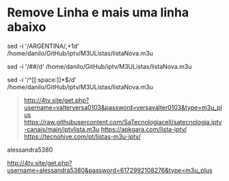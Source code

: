 # Remove Linha e mais uma linha abaixo
sed -i '/ARGENTINA/,+1d' /home/danilo/GitHub/iptv/M3UListas/listaNova.m3u


sed -i '/##/d' /home/danilo/GitHub/iptv/M3UListas/listaNova.m3u

sed -i '/^[[:space:]]*$/d' /home/danilo/GitHub/iptv/M3UListas/listaNova.m3u


> http://4tv.site/get.php?username=valterversa0103&password=versavalter0103&type=m3u_plus
> https://raw.githubusercontent.com/SaTecnologiacell/satecnologia.iptv-canais/main/iptvlista.m3u
> https://apkgara.com/lista-iptv/
> https://tecnohive.com/pt/listas-m3u-iptv/

alessandra5380

http://4tv.site/get.php?username=alessandra5380&password=6172992108276&type=m3u_plus

